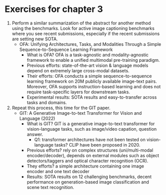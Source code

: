 # Exercises for chapter 3
1. Perform a similar summarization of the abstract for another method using the benchmarks. Look for active image captioning benchmarks where you see recent submissions, especially if the recent submissions are setting new SOTA.
    - OFA: Unifying Architectures, Tasks, and Modalities Through a Simple Sequence-to-Sequence Learning Framework
      - What is OFA? OFA is a task-agnostic and modality-agnostic framework to enable a unified multimodal pre-training paradigm. 
      - Previous efforts: state-of-the-art vision & language models depend on extremely large cross-modal datasets.
      - Their efforts: OFA conducts a simple sequence-to-sequence learning framework on 20M publicly available image-text pairs. Moreover, OFA supports instruction-based learning and does not require task-specific layers for downstream tasks.
      - Experimental results: SOTA results and easy-to-transfer across tasks and domains.
2. Repeat this process, this time for the GIT paper.
   - GIT: A Generative Image-to-text Transformer for Vision and Language (2022)
     - What is GIT? GIT is a generative image-to-text transformer for vision-language tasks, such as image/video capation, question answer.
       - Q1: transformer architectures have not been tested on vision-language tasks? CLIP have been proposed in 2020. 
     - Previous efforts? rely on complex structures (uni/multi-modal encoder/decoder), depends on external modules such as object detectors/taggers and optical character recognition (OCR).
     - They efforts? a simple architecture containing one image encoder and one text decoder
     - Results: SOTA results on 12 challenging benchmarks, decent performance on generation-based image classification and scene text recognition. 